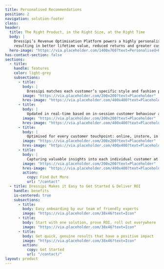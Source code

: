 ```yaml
---
title: Personalised Recommendations
position: 2
navigation: solution-footer
class:
header:
  title: The Right Product, in the Right Size, at the Right Time
  body: |
    Dressipi’s Revenue Optimisation Platform powers a highly personalised and deepened customer experience, 
    resulting in better lifetime value, reduced returns and greater customer loyalty
  hero-image: "https://via.placeholder.com/1400x760?text=Personalised+Recommendations+page+banner"
has-contact-section: false
sections:
  - title:
    handle: features
    color: light-grey
    subsections:
      - title:
        body: |
          Dressipi matches each customer’s specific style and fashion preferences to your entire product offering to deliver personalised product, outfit and size recommendations.
        image: "https://via.placeholder.com/200x200?text=Placeholder"
        hres-image: "https://via.placeholder.com/400x400?text=Placeholder"
      - title:
        body: |
          Updated in real-time based on in-session customer behaviour and changes in availability of product.
        image: "https://via.placeholder.com/200x200?text=Placeholder"
        hres-image: "https://via.placeholder.com/400x400?text=Placeholder"
      - title:
        body: |
          Optimised for every customer touchpoint: online, instore, in app, and on email.
        image: "https://via.placeholder.com/200x200?text=Placeholder"
        hres-image: "https://via.placeholder.com/400x400?text=Placeholder"
      - title:
        body: |
          Capturing valuable insights into each individual customer at every step of their journey.
        image: "https://via.placeholder.com/200x200?text=Placeholder"
        hres-image: "https://via.placeholder.com/400x400?text=Placeholder"
        action:
          copy: Find Out More
          url: "/contact"
  - title: Dressipi Makes it Easy to Get Started & Deliver ROI
    handle: benefits
    is-centered: true
    subsections:
      - title: 
        body: Easy onboarding by our team of friendly experts
        image: "https://via.placeholder.com/38x46?text=Icon"
      - title: 
        body: Start with one solution, prove ROI, roll out everywhere
        image: "https://via.placeholder.com/38x46?text=Icon"
      - title: 
        body: Get quick, genuine results that have a positive impact
        image: "https://via.placeholder.com/38x46?text=Icon"
        action:
          copy: Get Started
          url: "/contact/"
layout: product
---
```

